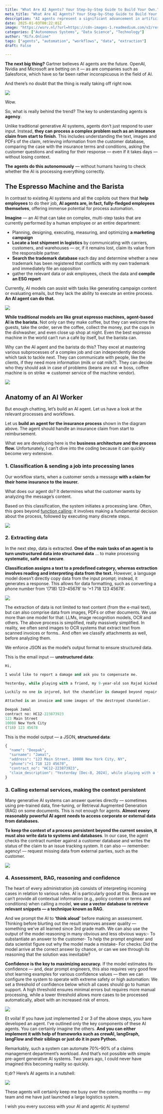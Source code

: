 ```yaml
---
title: "What Are AI Agents? Your Step-by-Step Guide to Build Your Own."
meta_title: "What Are AI Agents? Your Step-by-Step Guide to Build Your Own."
description: "AI agents represent a significant advancement in artificial intelligence, allowing for the autonomous handling of complex tasks such as insurance claims processing. Unlike traditional AI systems that merely assist with specific tasks, AI agents can manage entire workflows, including data extraction, external service calls, and context retention. They excel in automating processes and can potentially automate 70%-90% of workloads in certain departments. This capability marks a shift towards more sophisticated AI applications that function similarly to human employees, enhancing efficiency in various business operations."
date: 2025-01-03T00:22:01Z
image: "https://wsrv.nl/?url=https://cdn-images-1.readmedium.com/v2/resize:fit:800/1*LxIyh8pAhZqXl3ADn_pz3A.jpeg"
categories: ["Autonomous Systems", "Data Science", "Technology"]
author: "Rifx.Online"
tags: ["agents", "automation", "workflows", "data", "extraction"]
draft: False

---
```




**The next big thing?** Gartner believes AI agents are the future. OpenAI, Nvidia and Microsoft are betting on it — as are companies such as Salesforce, which have so far been rather inconspicuous in the field of AI.

And there’s no doubt that the thing is really taking off right now.

![](https://wsrv.nl/?url=https://cdn-images-1.readmedium.com/v2/resize:fit:800/1*wxbaaC3vQZYiBYzz5AGhBQ.png)

Wow.

So, what is really behind the trend? The key to understanding agents is **agency**.

Unlike traditional generative AI systems, agents don’t just respond to user input. Instead, **they can process a complex problem such as an insurance claim from start to finish**. This includes understanding the text, images and PDFs of the claim, retrieving information from the customer database, comparing the case with the insurance terms and conditions, asking the customer questions and waiting for their response — even if it takes days — without losing context.

**The agents do this autonomously** — without humans having to check whether the AI is processing everything correctly.

## The Espresso Machine and the Barista

In contrast to existing AI systems and all the copilots out there that **help employees** to do their job, **AI agents are, in fact, fully\-fledged employees themselves**, offering immense potential for process automation.

**Imagine** — an AI that can take on complex, multi\-step tasks that are currently performed by a human employee or an entire department:

* Planning, designing, executing, measuring, and optimizing **a marketing campaign**
* **Locate a lost shipment in logistics** by communicating with carriers, customers, and warehouses — or, if it remains lost, claim its value from the responsible partner.
* **Search the trademark database** each day and determine whether a new trademark has been registered that conflicts with my own trademark and immediately file an opposition
* gather the relevant data or ask employees, check the data and **compile an ESG report**

Currently, AI models can assist with tasks like generating campaign content or evaluating emails, but they lack the ability to execute an entire process. **An AI agent can do that.**

![](https://wsrv.nl/?url=https://cdn-images-1.readmedium.com/v2/resize:fit:800/1*V8B2X23xlhZ9gcdCwIAA6A.png)

**While traditional models are like great espresso machines, agent\-based AI is the barista.** Not only can they make coffee, but they can welcome the guests, take the order, serve the coffee, collect the money, put the cups in the dishwasher, and even close up shop at night. Even the best espresso machine in the world can’t run a café by itself, but the barista can.

Why can the AI agent and the barista do this? They excel at mastering various subprocesses of a complex job and can independently decide which task to tackle next. They can communicate with people, like the clients, if they need more information (milk or oat milk?). They can decide who they should ask in case of problems (beans are out \=\> boss, coffee machine is on strike \=\> customer service of the machine vendor).

![](https://wsrv.nl/?url=https://cdn-images-1.readmedium.com/v2/resize:fit:800/1*7rWViLLiWpoHivd15UHZTQ.png)

## Anatomy of an AI Worker

But enough chatting, let’s build an AI agent. Let us have a look at the relevant processes and workflows.

Let us **build an agent for the insurance process** shown in the diagram above. The agent should handle an insurance claim from start to reimbursement.

What we are developing here is the **business architecture and the process flow.** Unfortunately, I can’t dive into the coding because it can quickly become very extensive.

### 1\. Classification \& sending a job into processing lanes

Our workflow starts, when a customer sends a message **with a claim for their home insurance to the insurer.**

What does our agent do? It determines what the customer wants by analyzing the message’s content.

Based on this classification, the system initiates a processing lane. Often, this goes beyond [function calling](https://platform.openai.com/docs/guides/function-calling); it involves making a fundamental decision about the process, followed by executing many discrete steps.

![](https://wsrv.nl/?url=https://cdn-images-1.readmedium.com/v2/resize:fit:800/1*CvV2Yu0Nk43LN7GUDO8JPQ.png)

### 2\. Extracting data

In the next step, data is extracted. **One of the main tasks of an agent is to turn unstructured data into structured data** … to make processing **systematic, safe and secure**.

**Classification assigns a text to a predefined category, whereas extraction involves reading and interpreting data from the text.** However, a language model doesn’t directly copy data from the input prompt; instead, it generates a response. This allows for data formatting, such as converting a phone number from ‘(718\) 123–45678’ to ‘\+1 718 123 45678’.

![](https://wsrv.nl/?url=https://cdn-images-1.readmedium.com/v2/resize:fit:800/1*Q8o6a2-Fe1FbqIOS7I3EaQ.png)

The extraction of data is not limited to text content (from the e\-mail text), but can also comprise data from images, PDFs or other documents. We use more than one model for that: LLMs, image recognition models, OCR and others. The above process is simplified, really massively simplified. In reality, we often send images to OCR systems that extract text from scanned invoices or forms.. And often we classify attachments as well, before analyzing them.

We enforce JSON as the model’s output format to ensure structured data.

This is the email input — **unstructured data**:

```python
Hi,

I would like to report a damage and ask you to compensate me.

Yesterday, while playing with a friend, my 9-year-old son Rajad kicked a soccer ball against the chandelier in the living room, which then broke from its holder and fell onto the floor and shattered (it was made of glass). 

Luckily no one is injured, but the chandelier is damaged beyond repair. 

Attached is an invoice and some images of the destroyed chandelier.

Deepak Jamal
contract no: HC12-223873923
123 Main Street
10008 New York City
(718) 123 45678
```

This is the model output — a JSON, **structured data**:

```python
{
  "name": "Deepak",
  "surname": "Jamal",
  "address": "123 Main Street, 10008 New York City, NY",
  "phone":"+1 718 123 45678",
  "contract_no": "HC12-223873923",
  "claim_description": "Yesterday [Dec-8, 2024], while playing with a friend, my 9-year-old son Rajad kicked a soccer ball against the chandelier in the living room, which then broke from its holder and fell onto the floor and shattered (it was made of glass).\nLuckily no one is injured, but the chandelier is damaged beyond repair.\n"
}
```

### 3\. Calling external services, making the context persistent

Many generative AI systems can answer queries directly — sometimes using pre\-trained data, fine\-tuning, or Retrieval Augmented Generation (RAG) on some documents. This is not enough for agents. **Almost every reasonably powerful AI agent needs to access corporate or external data from databases.**

**To keep the context of a process persistent beyond the current session, it must also write data to systems and databases**. In our case, the agent checks the contract number against a customer database and writes the status of the claim to an issue tracking system. It can also — remember: agency! — request missing data from external parties, such as the customer.

![](https://wsrv.nl/?url=https://cdn-images-1.readmedium.com/v2/resize:fit:800/1*UjA1UCxseKtTDiZWDjmVWg.png)

### 4\. Assessment, RAG, reasoning and confidence

The heart of every administration job consists of interpreting incoming cases in relation to various rules. AI is particularly good at this. Because we can’t provide all contextual information (e.g., policy content or terms and conditions) when calling a model, **we use a vector database to retrieve relevant snippets — a technique known as RAG**.

And we prompt the AI to **‘think aloud’** before making an assessment. Thinking before blurting out the result improves answer quality — something we’ve all learned since 3rd grade math. We can also use the output of the model reasoning in many obvious and less obvious ways:\- To substantiate an answer to the customer\- To help the prompt engineer and data scientist figure out why the model made a mistake\- For checks: Did the model arrive at the correct answer by chance, or can we see through its reasoning that the solution was inevitable?

**Confidence is the key to maximizing accuracy.** If the model estimates its confidence — and, dear prompt engineers, this also requires very good few shot learning examples for various confidence values — then we can configure the system to operate with extreme safety or high automation: We set a threshold of confidence below which all cases should go to human support. A high threshold ensures minimal errors but requires more manual processing, while a lower threshold allows more cases to be processed automatically, albeit with an increased risk of errors.

![](https://wsrv.nl/?url=https://cdn-images-1.readmedium.com/v2/resize:fit:800/1*-kJEBbVKpueHaNxEmvlLXw.png)

Et voila! If you have just implemented 2 or 3 of the above steps, you have developed an agent. I’ve outlined only the key components of these AI agents. You can certainly imagine the others. **And you can either implement it with help of frameworks such as crewAI, langGraph, langFlow and their siblings or just do it in pure Python.**

Remarkably, such a system can automate 70%–90% of a claims management department’s workload. And that’s not possible with simple pre\-agent generative AI systems. Two years ago, I could never have imagined this becoming reality so quickly.

tl;dr? Here’s AI agents in a nutshell:

![](https://wsrv.nl/?url=https://cdn-images-1.readmedium.com/v2/resize:fit:800/1*tljAv3gFZUqC4LeKr-ATUQ.png)

These agents will certainly keep me busy over the coming months — my team and me have just launched a large logistics system.

I wish you every success with your AI and agentic AI systems!


